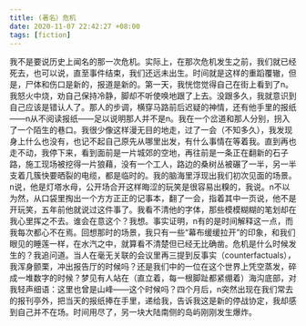 ```yaml
---
title: (著名）危机
date: 2020-11-07 22:42:27 +08:00
tags: [fiction]
---
```


我不是要说历史上闻名的那一次危机。实际上，在那次危机发生之前，我们就已经死去，也可以说，直至事件结束，我们还远未出生。时间就是这样的重蹈覆辙，但是，尸体和伤口是新的，报道是新的。第一天，我恍惚觉得自己在街上看到了n。我怒火中烧，劝自己保持冷静，脚却不听使唤地跟了上去。没跟多久，我就意识到自己应该是错认人了。那人的步调，横穿马路前后迟疑的神情，还有他手里的报纸——n从不阅读报纸——足以说明那人并不是n。我在一个岔道和那人分别，拐入了一个陌生的巷口。我很少像这样漫无目的地走，过了一会（不知多久），我发现身上什么也没有，也记不起自己原先从哪里出发，有什么事情在等着我。直到再也走不动，我停下来，看到面前是一片城郊的空地，再往前是一条正在翻新的石子路，施工现场被挖得一片狼藉，没有一个工人，路边的桑树丛被碾了一半，另一半支着几簇快要晒裂的电缆，都是临时的。我的脑海里浮现出我们初次见面的场景。n说，他是灯塔水母，公开场合开这样晦涩的玩笑是很容易出糗的，我说。n不以为然，从口袋里掏出一个方方正正的记事本，翻了一会，指着其中一页说，他不是开玩笑，五年前他就说过这件事了。我看不清他的字体，那些模模糊糊的笔划却在我心里挥之不去。谁会在意这个？我想。事实证明，n有的是时间解释这一点，而我每次都心不在焉。回想那时的场景，我只有一些“幕布缓缓拉开”的印象，和我们眼见的睡莲一样，在水汽之中，就算看不清楚但已经无比确凿。危机是什么时候发生的？我追问道。当人在毫无关联的会议里再三提到反事实（counterfactuals），我浑身颤栗，冲出报告厅的时候吗？还是我们中的一位在这个世界上凭空蒸发，碎成一堆数字的时候？梦见有人站在（直立着，每一根脚趾都紧绷着）海沟底部，对我轻声细语：这里也曾是山峰——这个时候吗？四个月后，n突然出现在我们常去的报刊亭外，把当天的报纸捧在手里，递给我，告诉我这是新的停战协定，我却感到自己并不在场。时间用尽了，另一块大陆南侧的岛屿刚刚发生爆炸。
